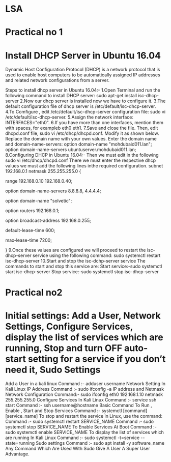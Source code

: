 # LSA

# Practical no 1

# Install DHCP Server in Ubuntu 16.04

Dynamic Host Configuration Protocol (DHCP) is a network protocol that is used to enable host computers to be automatically assigned IP addresses and related network configurations from a server.

Steps to install dhcp server in Ubuntu 16.04:-
1.Open Terminal and run the following command to install DHCP server:
sudo apt-get install isc-dhcp-server
2.Now our dhcp server is installed now we have to configure it.
3.The default configuration file of dhcp server is /etc/default/isc-dhcp-server.
4.To Comfigure , edit /etc/default/isc-dhcp-server configuration file:
sudo vi /etc/default/isc-dhcp-server.
5.Assign the network interface:
INTERFACES="eth0".
6.If you have more than one interfaces, mention them with spaces, for exampleb eth0 eth1.
7.Save and close the file.
Then, edit dhcpd.conf file,
sudo vi /etc/dhcp/dhcpd.conf.
Modify it as shown below. Replace the domain name with your own values.
Enter the domain name and domain-name-servers:
option domain-name "mohdubaid011.lan";
option domain-name-servers ubuntuserver.mohdubaid011.lan;
8.Configuring DHCP in Ubuntu 16.04:-
Then we must edit in the following
sudo vi /etc/dhcp/dhcpd.conf
There we must enter the respective dhcp values we must add the following lines inthe required configuration.
subnet 192.168.0.1 netmask 255.255.255.0 {

range 192.168.0.10 192.168.0.40;

option domain-name-servers 8.8.8.8, 4.4.4.4;

option domain-name "solvetic";

option routers 192.168.0.1;

option broadcast-address 192.168.0.255;

default-lease-time 600;

max-lease-time 7200;

}
9.Once these values are configured we will proceed to restart the isc-dhcp-server service using the following command:
sudo systemctl restart isc-dhcp-server
10.Start and stop the isc-dchp-server service
The commands to start and stop this service are:
Start service:-sudo systemctl start isc-dhcp-server
Stop service:-sudo systemctl stop isc-dhcp-server

# Practical no2

#  Initial settings: Add a User, Network Settings, Configure Services, display the list of services which are running, Stop and turn OFF auto-start setting for a service if you don’t need it, Sudo Settings

Add a User in a kali linux
Command :- adduser username
Network Setting In Kali Linux
IP Address
Command :- sudo ifconfig -a
IP address and Netmask Network Configuration
Command:- sudo ifconfig eth0 192.168.1.10 netmask 255.255.255.0
Configure Services In Kali Linux
Command :- service ssh start
Command :- ssh username@hostname
Basic Command To Run , Enable , Start and Stop Services
Command :- systemctl [command] [service_name]
To stop and restart the service in Linux, use the command:
Command :- sudo systemctl restart SERVICE_NAME
Command :- sudo systemctl stop SERVICE_NAME
To Enable Services At Boot
Command :- sudo systemctl enable SERVICE_NAME
To display the list of services which are running In Kali Linux
Command :- sudo systemctl -t=service --state=running
Sudo settings
Command :- sudo apt install -y software_name
Any Command Which Are Used With Sudo Give A User A Super User Advantage.
